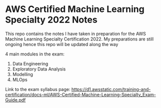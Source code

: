 # AWS Certified Machine Learning Specialty 2022 Notes

This repo contains the notes I have taken in preparation for the AWS Machine Learning Specialty Certification 2022.
My preparations are still ongoing hence this repo will be updated along the way

4 main modules in the exam:
1. Data Engineering
2. Exploratory Data Analysis
3. Modelling
4. MLOps

Link to the exam syllabus page:
https://d1.awsstatic.com/training-and-certification/docs-ml/AWS-Certified-Machine-Learning-Specialty_Exam-Guide.pdf